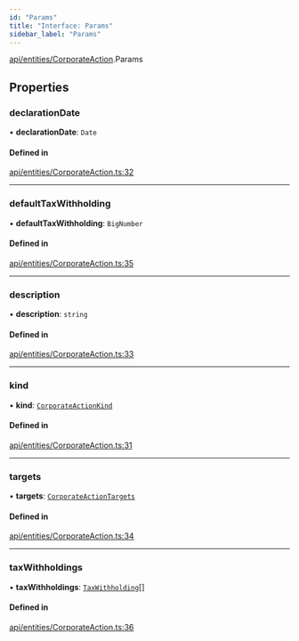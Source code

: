 ```yaml
---
id: "Params"
title: "Interface: Params"
sidebar_label: "Params"
---
```


[api/entities/CorporateAction](../../../../../modules/API/Entities/CorporateAction/CorporateAction.md).Params

## Properties

### declarationDate

• **declarationDate**: `Date`

#### Defined in

[api/entities/CorporateAction.ts:32](https://github.com/PolymeshAssociation/polymesh-sdk/blob/8a9158669/src/api/entities/CorporateAction.ts#L32)

___

### defaultTaxWithholding

• **defaultTaxWithholding**: `BigNumber`

#### Defined in

[api/entities/CorporateAction.ts:35](https://github.com/PolymeshAssociation/polymesh-sdk/blob/8a9158669/src/api/entities/CorporateAction.ts#L35)

___

### description

• **description**: `string`

#### Defined in

[api/entities/CorporateAction.ts:33](https://github.com/PolymeshAssociation/polymesh-sdk/blob/8a9158669/src/api/entities/CorporateAction.ts#L33)

___

### kind

• **kind**: [`CorporateActionKind`](../../../../../enums/API/Entities/CorporateActionBase/Types/CorporateActionKind/CorporateActionKind.md)

#### Defined in

[api/entities/CorporateAction.ts:31](https://github.com/PolymeshAssociation/polymesh-sdk/blob/8a9158669/src/api/entities/CorporateAction.ts#L31)

___

### targets

• **targets**: [`CorporateActionTargets`](../../CorporateActionBase/Types/CorporateActionTargets/CorporateActionTargets.md)

#### Defined in

[api/entities/CorporateAction.ts:34](https://github.com/PolymeshAssociation/polymesh-sdk/blob/8a9158669/src/api/entities/CorporateAction.ts#L34)

___

### taxWithholdings

• **taxWithholdings**: [`TaxWithholding`](../../CorporateActionBase/Types/TaxWithholding/TaxWithholding.md)[]

#### Defined in

[api/entities/CorporateAction.ts:36](https://github.com/PolymeshAssociation/polymesh-sdk/blob/8a9158669/src/api/entities/CorporateAction.ts#L36)
